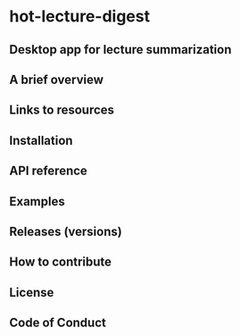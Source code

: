 # hot-lecture-digest

## Desktop app for lecture summarization

## A brief overview

## Links to resources

## Installation

## API reference

## Examples

## Releases (versions)

## How to contribute

## License

## Code of Conduct
